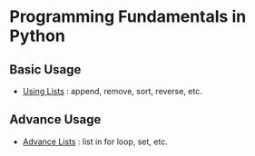 # Programming Fundamentals in Python

## Basic Usage
- [Using Lists](https://github.com/reumng120/Python_basic/tree/main/lists_function) : append, remove, sort, reverse, etc.



## Advance Usage
- [Advance Lists](https://github.com/reumng120/Python_basic/tree/main/list_advance) : list in for loop, set, etc.
